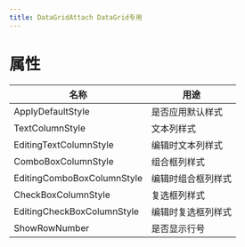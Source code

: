 ```yaml
---
title: DataGridAttach DataGrid专用
---
```


# 属性

| 名称 | 用途 |
|-|-|
| ApplyDefaultStyle | 是否应用默认样式 |
| TextColumnStyle | 文本列样式 |
| EditingTextColumnStyle | 编辑时文本列样式 |
| ComboBoxColumnStyle | 组合框列样式 |
| EditingComboBoxColumnStyle | 编辑时组合框列样式 |
| CheckBoxColumnStyle | 复选框列样式 |
| EditingCheckBoxColumnStyle | 编辑时复选框列样式 |
| ShowRowNumber | 是否显示行号 |